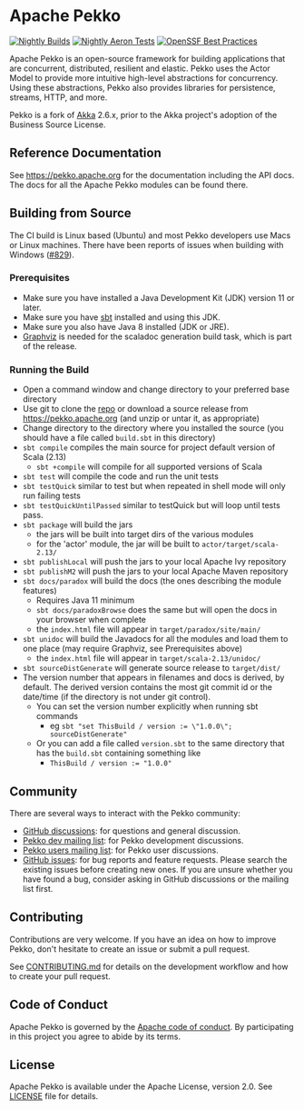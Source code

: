 # Apache Pekko

[![Nightly Builds](https://github.com/apache/pekko/actions/workflows/nightly-builds.yml/badge.svg)](https://github.com/apache/pekko/actions/workflows/nightly-builds.yml)
[![Nightly Aeron Tests](https://github.com/apache/pekko/actions/workflows/nightly-builds-aeron.yml/badge.svg?branch=main)](https://github.com/apache/pekko/actions/workflows/nightly-builds-aeron.yml)
[![OpenSSF Best Practices](https://www.bestpractices.dev/projects/9032/badge)](https://www.bestpractices.dev/projects/9032)

Apache Pekko is an open-source framework for building applications that are concurrent, distributed, resilient and elastic. 
Pekko uses the Actor Model to provide more intuitive high-level abstractions for concurrency.
Using these abstractions, Pekko also provides libraries for persistence, streams, HTTP, and more.

Pekko is a fork of [Akka](https://github.com/akka/akka) 2.6.x, prior to the Akka project's adoption of the Business Source License.

## Reference Documentation

See https://pekko.apache.org for the documentation including the API docs. The docs for all the Apache Pekko modules can be found there.

## Building from Source

The CI build is Linux based (Ubuntu) and most Pekko developers use Macs or Linux machines. There have been reports of issues when building with Windows ([#829](https://github.com/apache/pekko/issues/829)).

### Prerequisites
- Make sure you have installed a Java Development Kit (JDK) version 11 or later.
- Make sure you have [sbt](https://www.scala-sbt.org/) installed and using this JDK.
- Make sure you also have Java 8 installed (JDK or JRE).
- [Graphviz](https://graphviz.gitlab.io/download/) is needed for the scaladoc generation build task, which is part of the release.

### Running the Build
- Open a command window and change directory to your preferred base directory
- Use git to clone the [repo](https://github.com/apache/pekko) or download a source release from https://pekko.apache.org (and unzip or untar it, as appropriate)
- Change directory to the directory where you installed the source (you should have a file called `build.sbt` in this directory)
- `sbt compile` compiles the main source for project default version of Scala (2.13)
    - `sbt +compile` will compile for all supported versions of Scala
- `sbt test` will compile the code and run the unit tests
- `sbt testQuick` similar to test but when repeated in shell mode will only run failing tests
- `sbt testQuickUntilPassed` similar to testQuick but will loop until tests pass.
- `sbt package` will build the jars
    - the jars will be built into target dirs of the various modules
    - for the 'actor' module, the jar will be built to `actor/target/scala-2.13/`
- `sbt publishLocal` will push the jars to your local Apache Ivy repository
- `sbt publishM2` will push the jars to your local Apache Maven repository
- `sbt docs/paradox` will build the docs (the ones describing the module features)
     - Requires Java 11 minimum
     - `sbt docs/paradoxBrowse` does the same but will open the docs in your browser when complete
     - the `index.html` file will appear in `target/paradox/site/main/`
- `sbt unidoc` will build the Javadocs for all the modules and load them to one place (may require Graphviz, see Prerequisites above)
     - the `index.html` file will appear in `target/scala-2.13/unidoc/`
- `sbt sourceDistGenerate` will generate source release to `target/dist/`
- The version number that appears in filenames and docs is derived, by default. The derived version contains the most git commit id or the date/time (if the directory is not under git control). 
    - You can set the version number explicitly when running sbt commands
        - eg `sbt "set ThisBuild / version := \"1.0.0\"; sourceDistGenerate"`  
    - Or you can add a file called `version.sbt` to the same directory that has the `build.sbt` containing something like
        - `ThisBuild / version := "1.0.0"` 

## Community

There are several ways to interact with the Pekko community:

- [GitHub discussions](https://github.com/apache/pekko/discussions): for questions and general discussion.
- [Pekko dev mailing list](https://lists.apache.org/list.html?dev@pekko.apache.org): for Pekko development discussions.
- [Pekko users mailing list](https://lists.apache.org/list.html?users@pekko.apache.org): for Pekko user discussions.
- [GitHub issues](https://github.com/apache/pekko/issues): for bug reports and feature requests. Please search the existing issues before creating new ones. If you are unsure whether you have found a bug, consider asking in GitHub discussions or the mailing list first.

## Contributing

Contributions are very welcome. If you have an idea on how to improve Pekko, don't hesitate to create an issue or submit a pull request.

See [CONTRIBUTING.md](https://github.com/apache/pekko/blob/main/CONTRIBUTING.md) for details on the development workflow and how to create your pull request.

## Code of Conduct

Apache Pekko is governed by the [Apache code of conduct](https://www.apache.org/foundation/policies/conduct.html). By participating in this project you agree to abide by its terms.

## License

Apache Pekko is available under the Apache License, version 2.0. See [LICENSE](https://github.com/apache/pekko/blob/main/LICENSE) file for details.
